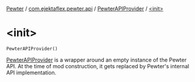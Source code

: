 [Pewter](../../index.md) / [com.ejektaflex.pewter.api](../index.md) / [PewterAPIProvider](index.md) / [&lt;init&gt;](./-init-.md)

# &lt;init&gt;

`PewterAPIProvider()`

[PewterAPIProvider](index.md) is a wrapper around an empty instance of the Pewter API.
At the time of mod construction, it gets replaced by Pewter's internal API
implementation.

